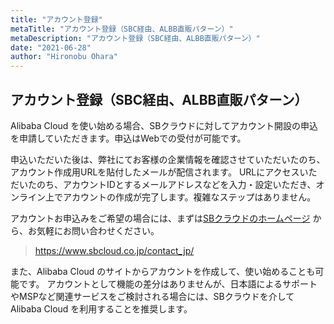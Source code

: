 ```yaml
---
title: "アカウント登録"
metaTitle: "アカウント登録（SBC経由、ALBB直販パターン）"
metaDescription: "アカウント登録（SBC経由、ALBB直販パターン）"
date: "2021-06-28"
author: "Hironobu Ohara"
---
```



## アカウント登録（SBC経由、ALBB直販パターン）

Alibaba Cloud を使い始める場合、SBクラウドに対してアカウント開設の申込を申請していただきます。申込はWebでの受付が可能です。


申込いただいた後は、弊社にてお客様の企業情報を確認させていただいたのち、アカウント作成用URLを貼付したメールが配信されます。
URLにアクセスいただいたのち、アカウントIDとするメールアドレスなどを入力・設定いただき、オンライン上でアカウントの作成が完了します。複雑なステップはありません。

アカウントお申込みをご希望の場合には、まずは[SBクラウドのホームページ](https://www.sbcloud.co.jp/contact_jp/) から、お気軽にお問い合わせください。
> https://www.sbcloud.co.jp/contact_jp/


また、Alibaba Cloud のサイトからアカウントを作成して、使い始めることも可能です。
アカウントとして機能の差分はありませんが、日本語によるサポートやMSPなど関連サービスをご検討される場合には、SBクラウドを介して Alibaba Cloud を利用することを推奨します。





